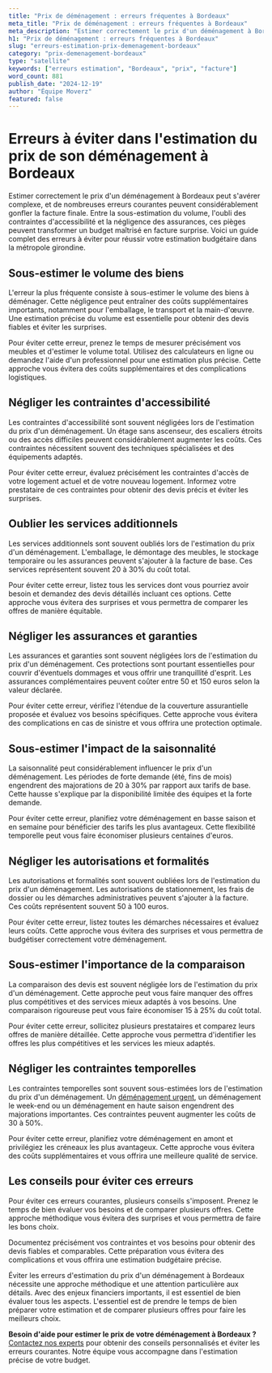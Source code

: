 ```yaml
---
title: "Prix de déménagement : erreurs fréquentes à Bordeaux"
meta_title: "Prix de déménagement : erreurs fréquentes à Bordeaux"
meta_description: "Estimer correctement le prix d'un déménagement à Bordeaux peut s'avérer complexe, et de nombreuses erreurs courantes peuvent considérablement gonfler ."
h1: "Prix de déménagement : erreurs fréquentes à Bordeaux"
slug: "erreurs-estimation-prix-demenagement-bordeaux"
category: "prix-demenagement-bordeaux"
type: "satellite"
keywords: ["erreurs estimation", "Bordeaux", "prix", "facture"]
word_count: 881
publish_date: "2024-12-19"
author: "Équipe Moverz"
featured: false
---
```



# Erreurs à éviter dans l'estimation du prix de son déménagement à Bordeaux

Estimer correctement le prix d'un déménagement à Bordeaux peut s'avérer complexe, et de nombreuses erreurs courantes peuvent considérablement gonfler la facture finale. Entre la sous-estimation du volume, l'oubli des contraintes d'accessibilité et la négligence des assurances, ces pièges peuvent transformer un budget maîtrisé en facture surprise. Voici un guide complet des erreurs à éviter pour réussir votre estimation budgétaire dans la métropole girondine.

## Sous-estimer le volume des biens

L'erreur la plus fréquente consiste à sous-estimer le volume des biens à déménager. Cette négligence peut entraîner des coûts supplémentaires importants, notamment pour l'emballage, le transport et la main-d'œuvre. Une estimation précise du volume est essentielle pour obtenir des devis fiables et éviter les surprises.

Pour éviter cette erreur, prenez le temps de mesurer précisément vos meubles et d'estimer le volume total. Utilisez des calculateurs en ligne ou demandez l'aide d'un professionnel pour une estimation plus précise. Cette approche vous évitera des coûts supplémentaires et des complications logistiques.

## Négliger les contraintes d'accessibilité

Les contraintes d'accessibilité sont souvent négligées lors de l'estimation du prix d'un déménagement. Un étage sans ascenseur, des escaliers étroits ou des accès difficiles peuvent considérablement augmenter les coûts. Ces contraintes nécessitent souvent des techniques spécialisées et des équipements adaptés.

Pour éviter cette erreur, évaluez précisément les contraintes d'accès de votre logement actuel et de votre nouveau logement. Informez votre prestataire de ces contraintes pour obtenir des devis précis et éviter les surprises.

## Oublier les services additionnels

Les services additionnels sont souvent oubliés lors de l'estimation du prix d'un déménagement. L'emballage, le démontage des meubles, le stockage temporaire ou les assurances peuvent s'ajouter à la facture de base. Ces services représentent souvent 20 à 30% du coût total.

Pour éviter cette erreur, listez tous les services dont vous pourriez avoir besoin et demandez des devis détaillés incluant ces options. Cette approche vous évitera des surprises et vous permettra de comparer les offres de manière équitable.

## Négliger les assurances et garanties

Les assurances et garanties sont souvent négligées lors de l'estimation du prix d'un déménagement. Ces protections sont pourtant essentielles pour couvrir d'éventuels dommages et vous offrir une tranquillité d'esprit. Les assurances complémentaires peuvent coûter entre 50 et 150 euros selon la valeur déclarée.

Pour éviter cette erreur, vérifiez l'étendue de la couverture assurantielle proposée et évaluez vos besoins spécifiques. Cette approche vous évitera des complications en cas de sinistre et vous offrira une protection optimale.

## Sous-estimer l'impact de la saisonnalité

La saisonnalité peut considérablement influencer le prix d'un déménagement. Les périodes de forte demande (été, fins de mois) engendrent des majorations de 20 à 30% par rapport aux tarifs de base. Cette hausse s'explique par la disponibilité limitée des équipes et la forte demande.

Pour éviter cette erreur, planifiez votre déménagement en basse saison et en semaine pour bénéficier des tarifs les plus avantageux. Cette flexibilité temporelle peut vous faire économiser plusieurs centaines d'euros.

## Négliger les autorisations et formalités

Les autorisations et formalités sont souvent oubliées lors de l'estimation du prix d'un déménagement. Les autorisations de stationnement, les frais de dossier ou les démarches administratives peuvent s'ajouter à la facture. Ces coûts représentent souvent 50 à 100 euros.

Pour éviter cette erreur, listez toutes les démarches nécessaires et évaluez leurs coûts. Cette approche vous évitera des surprises et vous permettra de budgétiser correctement votre déménagement.

## Sous-estimer l'importance de la comparaison

La comparaison des devis est souvent négligée lors de l'estimation du prix d'un déménagement. Cette approche peut vous faire manquer des offres plus compétitives et des services mieux adaptés à vos besoins. Une comparaison rigoureuse peut vous faire économiser 15 à 25% du coût total.

Pour éviter cette erreur, sollicitez plusieurs prestataires et comparez leurs offres de manière détaillée. Cette approche vous permettra d'identifier les offres les plus compétitives et les services les mieux adaptés.

## Négliger les contraintes temporelles

Les contraintes temporelles sont souvent sous-estimées lors de l'estimation du prix d'un déménagement. Un [déménagement urgent](/blog/demenagement-entreprise-bordeaux/demenagement-entreprise-bordeaux-guide), un déménagement le week-end ou un déménagement en haute saison engendrent des majorations importantes. Ces contraintes peuvent augmenter les coûts de 30 à 50%.

Pour éviter cette erreur, planifiez votre déménagement en amont et privilégiez les créneaux les plus avantageux. Cette approche vous évitera des coûts supplémentaires et vous offrira une meilleure qualité de service.

## Les conseils pour éviter ces erreurs

Pour éviter ces erreurs courantes, plusieurs conseils s'imposent. Prenez le temps de bien évaluer vos besoins et de comparer plusieurs offres. Cette approche méthodique vous évitera des surprises et vous permettra de faire les bons choix.

Documentez précisément vos contraintes et vos besoins pour obtenir des devis fiables et comparables. Cette préparation vous évitera des complications et vous offrira une estimation budgétaire précise.

Éviter les erreurs d'estimation du prix d'un déménagement à Bordeaux nécessite une approche méthodique et une attention particulière aux détails. Avec des enjeux financiers importants, il est essentiel de bien évaluer tous les aspects. L'essentiel est de prendre le temps de bien préparer votre estimation et de comparer plusieurs offres pour faire les meilleurs choix.

**Besoin d'aide pour estimer le prix de votre déménagement à Bordeaux ?** [Contactez nos experts](/contact) pour obtenir des conseils personnalisés et éviter les erreurs courantes. Notre équipe vous accompagne dans l'estimation précise de votre budget.
